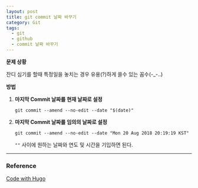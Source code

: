 ```yaml
---
layout: post
title: git commit 날짜 바꾸기
category: Git
tags:
  - git
  - github
  - commit 날짜 바꾸기
---
```










**문제 상황**

잔디 심기를 할때 특정일을 놓치는 경우 유용(?)하게 쓸수 있는 꼼수(-_-..)



**방법**

1. **마지막 Commit 날짜를 현재 날짜로 설정**

   `git commit --amend --no-edit --date "$(date)"`

2. **마지막 Commit 날짜를 임의의 날짜로 설정**

   `git commit --amend --no-edit --date "Mon 20 Aug 2018 20:19:19 KST"`

   `""` 사이에 원하는 날짜와 연도 및 시간을 기입하면 된다.



---

### Reference

[Code with Hugo](https://codewithhugo.com/change-the-date-of-a-git-commit/)



